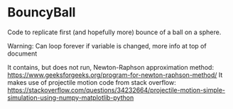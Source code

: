 # BouncyBall
Code to replicate first (and hopefully more) bounce of a ball on a sphere.

Warning: Can loop forever if variable is changed, more info at top of
document


It contains, but does not run, Newton-Raphson approximation method: https://www.geeksforgeeks.org/program-for-newton-raphson-method/
It makes use of projectile motion code from stack overflow: https://stackoverflow.com/questions/34232664/projectile-motion-simple-simulation-using-numpy-matplotlib-python
